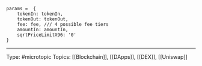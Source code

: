 ```
params =  {
	tokenIn: tokenIn,
	tokenOut: tokenOut,
	fee: fee, /// 4 possible fee tiers
	amountIn: amountIn,
	sqrtPriceLimitX96: '0'
}
```


___
Type: #microtopic 
Topics: [[Blockchain]], [[DApps]], [[DEX]], [[Uniswap]]

